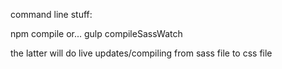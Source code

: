 command line stuff:

npm compile or...
gulp compileSassWatch

the latter will do live updates/compiling from sass file to css file